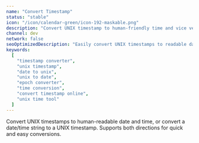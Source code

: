 ```yaml
---
name: "Convert Timestamp"
status: "stable"
icon: "/icon/calendar-green/icon-192-maskable.png"
description: "Convert UNIX timestamp to human-friendly time and vice versa."
channel: dev
network: false
seoOptimizedDescription: "Easily convert UNIX timestamps to readable date/time and convert date/time to UNIX timestamps. Fast, accurate, and user-friendly online tool."
keywords:
  [
    "timestamp converter",
    "unix timestamp",
    "date to unix",
    "unix to date",
    "epoch converter",
    "time conversion",
    "convert timestamp online",
    "unix time tool"
  ]
---
```


Convert UNIX timestamps to human-readable date and time, or convert a date/time string to a UNIX timestamp. Supports both directions for quick and easy conversions. 
